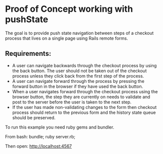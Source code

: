 # Proof of Concept working with pushState

The goal is to provide push state navigation between steps of a checkout process that lives on a single page using Rails remote forms.

## Requirements:
*	A user can navigate backwards through the checkout 
	process by using the back button. The user should 
	not be taken out of the checkout process unless they click
	back from the first step of the process.
*	A user can navigate forward through the process by 
	pressing the forward button in the browser if they have
	used the back button.
*	When a user navigates forward through the checkout process
	using the browser button, the step they are currently on needs
	to validate and post to the server before the user is taken to
	the next step.  
*	If the user has made non-validating changes to the form then
	checkout process should return to the previous form and the history
	state queue should be preserved.

To run this example you need ruby gems and bundler.

From bash:
bundle; ruby server.rb;

Then open:
[http://localhost:4567](http://localhost:4567)


